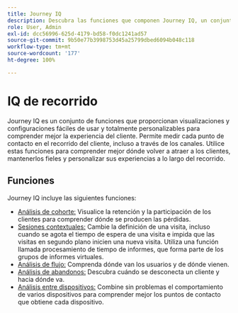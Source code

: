 ```yaml
---
title: Journey IQ
description: Descubra las funciones que componen Journey IQ, un conjunto de funciones que forman parte de Adobe Analytics.
role: User, Admin
exl-id: dcc56996-625d-4179-bd58-f0dc1241ad57
source-git-commit: 9b50e77b3998753d45a25799dbed6094b048c118
workflow-type: tm+mt
source-wordcount: '177'
ht-degree: 100%

---
```


# IQ de recorrido

Journey IQ es un conjunto de funciones que proporcionan visualizaciones y configuraciones fáciles de usar y totalmente personalizables para comprender mejor la experiencia del cliente. Permite medir cada punto de contacto en el recorrido del cliente, incluso a través de los canales. Utilice estas funciones para comprender mejor dónde volver a atraer a los clientes, mantenerlos fieles y personalizar sus experiencias a lo largo del recorrido.

## Funciones

Journey IQ incluye las siguientes funciones:

* [Análisis de cohorte:](visualizations/cohort-table/cohort-analysis.md) Visualice la retención y la participación de los clientes para comprender dónde se producen las pérdidas.
* [Sesiones contextuales:](../../components/vrs/vrs-report-time-processing.md) Cambie la definición de una visita, incluso cuando se agota el tiempo de espera de una visita e impida que las visitas en segundo plano inicien una nueva visita. Utiliza una función llamada procesamiento de tiempo de informes, que forma parte de los grupos de informes virtuales.
* [Análisis de flujo:](visualizations/c-flow/flow.md) Comprenda dónde van los usuarios y de dónde vienen.
* [Análisis de abandonos:](visualizations/fallout/fallout-flow.md) Descubra cuándo se desconecta un cliente y hacia dónde va.
* [Análisis entre dispositivos:](../../components/cda/overview.md) Combine sin problemas el comportamiento de varios dispositivos para comprender mejor los puntos de contacto que obtiene cada dispositivo.
